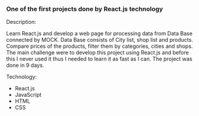 ### One of the first projects done by React.js technology

Description:

Learn React.js and develop a web page for processing data from Data Base connected by MOCK.
Data Base consists of City list, shop list and products.
Compare prices of the products, filter them by categories, cities and shops.
The main challenge were to develop this project using React.js and before this I never used it thus I needed to learn it as fast as I can. The project was done in 9 days.

Technology:
* React.js
* JavaScript
* HTML
* CSS
